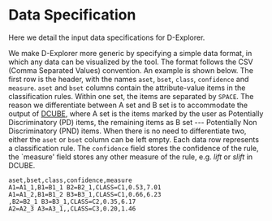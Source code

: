 # Data Specification

Here we detail the input data specifications for D-Explorer.

We make D-Explorer more generic by specifying a simple data format, in which any data can be visualized by the tool. The format follows the CSV (Comma Separated Values) convention. An example is shown below. The first row is the header, with the names `aset`, `bset`, `class`, `confidence` and `measure`. `aset` and `bset` columns contain the attribute-value items in the classification rules. Within one set, the items are separated by `SPACE`. The reason we differentiate between A set and B set is to accommodate the output of [DCUBE](http://enforce.di.unipi.it/doku.php/dcube/dcube), where A set is the items marked by the user as Potentially Discriminatory (PD) items, the remaining items as B set --- Potentially Non Discriminatory (PND) items. When there is no need to differentiate two, either the `aset` or `bset` column can be left empty. Each data row represents a classification rule. The `confidence` field stores the confidence of the rule, the `measure' field stores any other measure of the rule, e.g. *lift* or *slift* in DCUBE.


```csv
aset,bset,class,confidence,measure
A1=A1_1,B1=B1_1 B2=B2_1,CLASS=C1,0.53,7.01
A1=A1_2,B1=B1_2 B3=B3_1,CLASS=C1,0.66,6.23
,B2=B2_1 B3=B3_1,CLASS=C2,0.35,6.17
A2=A2_3 A3=A3_1,,CLASS=C3,0.20,1.46	      
```

